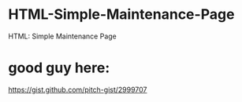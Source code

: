 # HTML-Simple-Maintenance-Page
HTML: Simple Maintenance Page

# good guy here: 
https://gist.github.com/pitch-gist/2999707
